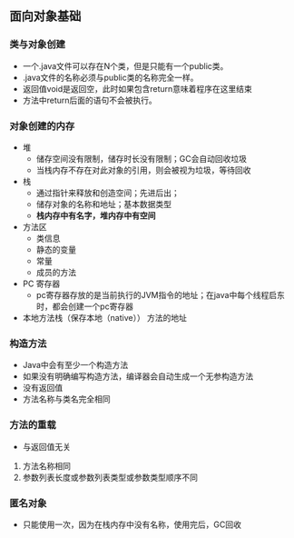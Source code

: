 ## 面向对象基础

### 类与对象创建
- 一个.java文件可以存在N个类，但是只能有一个public类。
- .java文件的名称必须与public类的名称完全一样。
- 返回值void是返回空，此时如果包含return意味着程序在这里结束
- 方法中return后面的语句不会被执行。

### 对象创建的内存
- 堆
  -  储存空间没有限制，储存时长没有限制；GC会自动回收垃圾
  -  当栈内存不存在对此对象的引用，则会被视为垃圾，等待回收
- 栈
   - 通过指针来释放和创造空间；先进后出；
   - 储存对象的名称和地址；基本数据类型
   - **栈内存中有名字，堆内存中有空间**
- 方法区
  - 类信息
  - 静态的变量
  - 常量
  - 成员的方法
- PC 寄存器
  - pc寄存器存放的是当前执行的JVM指令的地址；在java中每个线程启东时，都会创建一个pc寄存器
- 本地方法栈（保存本地（native）） 方法的地址

### 构造方法
- Java中会有至少一个构造方法
- 如果没有明确编写构造方法，编译器会自动生成一个无参构造方法
- 没有返回值
- 方法名称与类名完全相同

### 方法的重载
- 与返回值无关
1. 方法名称相同
2. 参数列表长度或参数列表类型或参数类型顺序不同

### 匿名对象
- 只能使用一次，因为在栈内存中没有名称，使用完后，GC回收